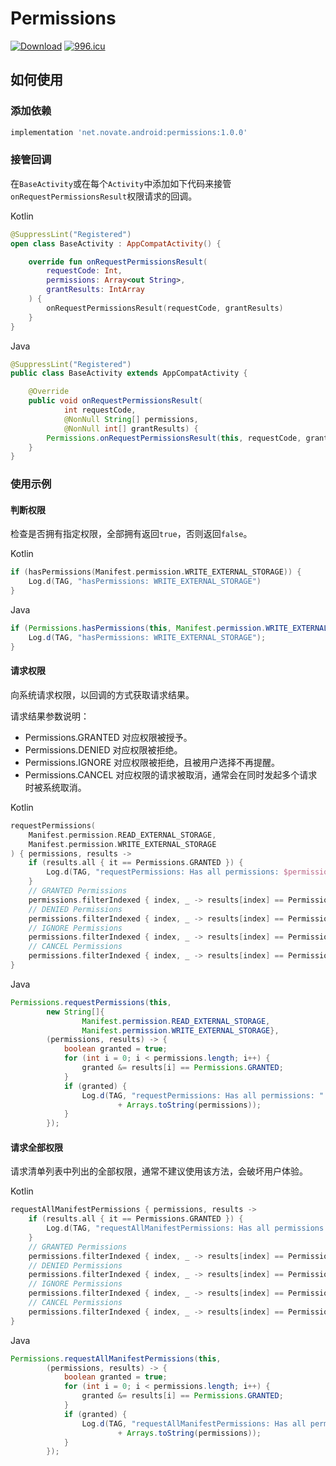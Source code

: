 # Permissions
[![Download](https://api.bintray.com/packages/novate/androidx/permissions/images/download.svg)](https://bintray.com/novate/androidx/permissions/_latestVersion) [![996.icu](https://img.shields.io/badge/link-996.icu-red.svg)](https://996.icu)

## 如何使用

### 添加依赖

```groovy
implementation 'net.novate.android:permissions:1.0.0'
```

### 接管回调

在`BaseActivity`或在每个`Activity`中添加如下代码来接管`onRequestPermissionsResult`权限请求的回调。

Kotlin

```kotlin
@SuppressLint("Registered")
open class BaseActivity : AppCompatActivity() {

    override fun onRequestPermissionsResult(
        requestCode: Int,
        permissions: Array<out String>,
        grantResults: IntArray
    ) {
        onRequestPermissionsResult(requestCode, grantResults)
    }
}
```

Java

```java
@SuppressLint("Registered")
public class BaseActivity extends AppCompatActivity {

    @Override
    public void onRequestPermissionsResult(
            int requestCode,
            @NonNull String[] permissions,
            @NonNull int[] grantResults) {
        Permissions.onRequestPermissionsResult(this, requestCode, grantResults);
    }
}
```

### 使用示例

#### 判断权限

检查是否拥有指定权限，全部拥有返回`true`，否则返回`false`。

Kotlin

```kotlin
if (hasPermissions(Manifest.permission.WRITE_EXTERNAL_STORAGE)) {
    Log.d(TAG, "hasPermissions: WRITE_EXTERNAL_STORAGE")
}
```

Java

```java
if (Permissions.hasPermissions(this, Manifest.permission.WRITE_EXTERNAL_STORAGE)) {
    Log.d(TAG, "hasPermissions: WRITE_EXTERNAL_STORAGE");
}
```

#### 请求权限

向系统请求权限，以回调的方式获取请求结果。

请求结果参数说明：

- Permissions.GRANTED  对应权限被授予。
- Permissions.DENIED      对应权限被拒绝。
- Permissions.IGNORE      对应权限被拒绝，且被用户选择不再提醒。
- Permissions.CANCEL      对应权限的请求被取消，通常会在同时发起多个请求时被系统取消。

Kotlin

```kotlin
requestPermissions(
    Manifest.permission.READ_EXTERNAL_STORAGE,
    Manifest.permission.WRITE_EXTERNAL_STORAGE
) { permissions, results ->
    if (results.all { it == Permissions.GRANTED }) {
        Log.d(TAG, "requestPermissions: Has all permissions: $permissions")
    }
    // GRANTED Permissions
    permissions.filterIndexed { index, _ -> results[index] == Permissions.GRANTED }
    // DENIED Permissions
    permissions.filterIndexed { index, _ -> results[index] == Permissions.DENIED }
    // IGNORE Permissions
    permissions.filterIndexed { index, _ -> results[index] == Permissions.IGNORE }
    // CANCEL Permissions
    permissions.filterIndexed { index, _ -> results[index] == Permissions.CANCEL }
}
```

Java

```java
Permissions.requestPermissions(this,
        new String[]{
                Manifest.permission.READ_EXTERNAL_STORAGE,
                Manifest.permission.WRITE_EXTERNAL_STORAGE},
        (permissions, results) -> {
            boolean granted = true;
            for (int i = 0; i < permissions.length; i++) {
                granted &= results[i] == Permissions.GRANTED;
            }
            if (granted) {
                Log.d(TAG, "requestPermissions: Has all permissions: "
                        + Arrays.toString(permissions));
            }
        });
```

#### 请求全部权限

请求清单列表中列出的全部权限，通常不建议使用该方法，会破坏用户体验。

Kotlin

```kotlin
requestAllManifestPermissions { permissions, results ->
    if (results.all { it == Permissions.GRANTED }) {
        Log.d(TAG, "requestAllManifestPermissions: Has all permissions: $permissions")
    }
    // GRANTED Permissions
    permissions.filterIndexed { index, _ -> results[index] == Permissions.GRANTED }
    // DENIED Permissions
    permissions.filterIndexed { index, _ -> results[index] == Permissions.DENIED }
    // IGNORE Permissions
    permissions.filterIndexed { index, _ -> results[index] == Permissions.IGNORE }
    // CANCEL Permissions
    permissions.filterIndexed { index, _ -> results[index] == Permissions.CANCEL }
}
```

Java

```java
Permissions.requestAllManifestPermissions(this,
        (permissions, results) -> {
            boolean granted = true;
            for (int i = 0; i < permissions.length; i++) {
                granted &= results[i] == Permissions.GRANTED;
            }
            if (granted) {
                Log.d(TAG, "requestAllManifestPermissions: Has all permissions: "
                        + Arrays.toString(permissions));
            }
        });
```

